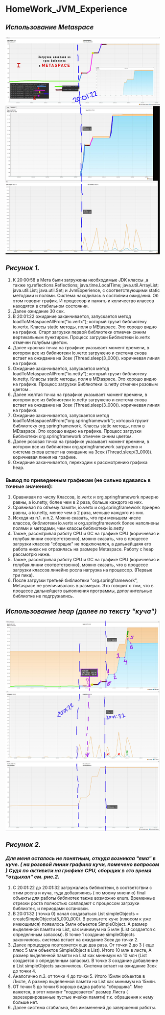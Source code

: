 # HomeWork_JVM_Experience
## ***Использование Metaspace***
![Alt-текст](Classes.jpg "Classes Metaspace CPU")
## ***Рисунок 1.***

1. К 20:00:58 в Мета были загружены необходимые JDK классы ,а также rg.reflections.Reflections; java.time.LocalTime;  java.util.ArrayList; java.util.List;
java.util.Set; и JvmExperience, с соответствующими static методами и полями.  Система находилась в состоянии ожидания. Об этом говорит график. И процессор и память и количество 
классов находятся в стабильном состоянии. 
2. Далее ожидание 30 сек.
3. В 20:01:22 ожидание заканчивается, запускается метод loadToMetaspaceAllFrom("io.vertx"); который грузит библиотеку io.vertx. Классы static методы, поля в MEtaspace. 
Это хорошо видно на графике. Старт загрузки первой библиотеки отмечен синим вертикальным пунктиром. Процесс загрузки Библиотеки io.vertx отмечен голубым цветом.
4. Далее красная точка на грвафике указывает момент времени, в котором все из библиотеки io.vertx загружено и система снова встает на ожидание на 3сек (Thread.sleep(3_000)). 
коричневая линия на графике.
5. Ожидание заканчивается, запускается метод loadToMetaspaceAllFrom("io.netty"); который грузит библиотеку io.netty. Классы static методы, поля в MEtaspace. 
Это хорошо видно на графике. Процесс загрузки Библиотеки io.netty отмечен розовым цветом .
6. Далее желтая точка на грвафике указывает момент времени, в котором все из библиотеки io.netty загружено и система снова встает на ожидание на 3сек (Thread.sleep(3_000)). 
коричневая линия на графике.
7. Ожидание заканчивается, запускается метод loadToMetaspaceAllFrom("org.springframework"); который грузит библиотеку org.springframework. Классы static методы, 
поля в MEtaspace. Это хорошо видно на графике. Процесс загрузки Библиотеки org.springframework отмечен синим цветом.
8. Далее розовая точка на грвафике указывает момент времени, в котором все из библиотеки org.springframework загружено и система снова встает на ожидание на 3сек (Thread.sleep(3_000)). 
коричневая линия на графике.
9. Ожидание заканчивается, переходим к рассмотрению графика heap.

### Вывод по приведенным графикам (не сильно вдаваясь в точные значения): 
1. Сравнивая по числу Классов, io.vertx и org.springframework приерно равны, а io.netty, более чем в 2 раза, больше каждого из них.
2. Сравнивая по объему памяти, io.vertx и org.springframework приерно равны, а io.netty, менее чем в 2 раза, меньше каждого из них.
3. Исходя из п.1. и п.2. Можно сказать, что при меньшем числе классов, библиотеки io.vertx и org.springframework более наполнены полями и методами, чем 
классы библиотеки io.netty
4. Также, рассмтривая работу CPU и GC на графике CPU (коричневая и голубая линии соответственно), можно сказать, что в процессе загрузки классов "сборщик" не подключался, 
а дальнейщаяя его работа никак не отразилась на размере Metaspace. Работу с heap рассмотрю ниже.
5. Также, рассмтривая работу CPU и GC на графике CPU (коричневая и голубая линии соответственно), можно сказать, что в процессе загрузки классов линейно росла нагрузка 
на процессор. (Первые три пика). 
6. После загрузки третьей библиотеки "org.springframework", Metaspace не увеличивалась в размерах. Это говорит о том, что в процессе дальнейшего выполнения программы, 
дополнительные библиотке не подгружались.

## ***Использование heap (далее по тексту "куча")***
![Alt-текст](heap.jpg "Heap CPU Classes ")
## ***Рисунок 2.***

### ***Для меня осталось не понятным, откуда возникла "яма" в куче. ( на розовой линии графика кучи, помечено вопросом ) Судя по активити на графике CPU, сборщик в это время "отдыхал" см. рис.2.***

1. C 20:01:22 до 20:01:32 загружались библиотеки, в соответствии с этим росла и куча, туда добавлялись ( по моему мнению) final объекты для работы библиотек также возможно enum. Временные отрезки роста полностью совпадают с процессом загрзуки библиотек, и периодами остановки.
2. В 20:01:32 ( точка 0) начал создаваться List<SimpleObject> simpleObjects = createSimpleObjects(5_000_000). В резльтете куче (плюсом к уже имеющимся) появилось 5млн объектов SimpleObject. А размер выделенной памяти на List, как минимум на 5 млн (List создается с определнным запасом).  В точке 1 создание simpleObjects закончилось. система встает на ожидание 3сек до точки 2.
3. Далее процедура повторяется еще два раза. От точки 2 до 3 ( еще плюс 5 млн объектов SimpleObject в List). Итого 10 млн в листе, А размер выделенной памяти на List как минимум на 10 млн  (List создается с определнным запасом).  В точке 3 создание добавление в List simpleObjects закончилось. Cистема встает на ожидание 3сек до точки 4. 
4. Аналогично п.3. от точки 4 до точки 5. Итого 15млн объектов в Листе,  А размер выделенной памяти на List как минимум на 15млн.
5. ОТ точки 5 до точки 6 хорошо видна работа "сборщика". Мне кажется, в этот момент "подрезается" размер Листа ( зарезервированные пустые ячейки памяти) т.к. обращения к нему больше нет.
6. Далее система стабильна, без имзменений до завершения работы.


